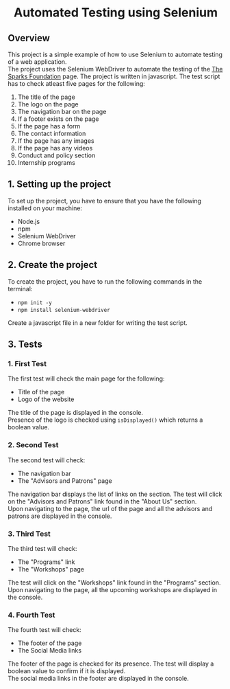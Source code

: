 <h1 align="center">Automated Testing using Selenium</h1>

## Overview 
This project is a simple example of how to use Selenium to automate testing of a web application. <br /> The project uses the Selenium WebDriver to automate the testing of the [The Sparks Foundation](https://www.thesparksfoundationsingapore.org/) page. The project is written in javascript.
The test script has to check atleast five pages for the following:
1. The title of the page 
2. The logo on the page
3. The navigation bar on the page
4. If a footer exists on the page
5. If the page has a form
6. The contact information
7. If the page has any images
8. If the page has any videos
9. Conduct and policy section
10. Internship programs

## 1. Setting up the project
To set up the project, you have to ensure that you have the following installed on your machine:
- Node.js
- npm
- Selenium WebDriver
- Chrome browser

## 2. Create the project 
To create the project, you have to run the following commands in the terminal:
- `npm init -y`
- `npm install selenium-webdriver` <br />

Create a javascript file in a new folder for writing the test script. 

## 3. Tests
### 1. First Test
The first test will check the main page for the following:
- Title of the page
- Logo of the website <br/>

The title of the page is displayed in the console. <br/>
Presence of the logo is checked using `isDisplayed()` which returns a boolean value.

### 2. Second Test
The second test will check:
- The navigation bar
- The "Advisors and Patrons" page <br/>

The navigation bar displays the list of links on the section. The test will click on the "Advisors and Patrons" link found in the "About Us" section.<br />
Upon navigating to the page, the url of the page and all the advisors and patrons are displayed in the console.

### 3. Third Test
The third test will check:
- The "Programs" link
- The "Workshops" page <br/>

The test will click on the "Workshops" link found in the "Programs" section.<br />
Upon navigating to the page, all the upcoming workshops are displayed in the console.

### 4. Fourth Test
The fourth test will check:
- The footer of the page 
- The Social Media links <br/>

The footer of the page is checked for its presence. The test will display a boolean value to confirm if it is displayed. <br/>
The social media links in the footer are displayed in the console.
